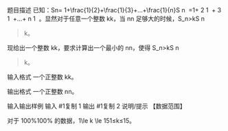 题目描述
已知：Sn= 1+\frac{1}{2}+\frac{1}{3}+…+\frac{1}{n}S 
n
​
 =1+ 
2
1
​
 + 
3
1
​
 +…+ 
n
1
​
 。显然对于任意一个整数 kk，当 nn 足够大的时候，S_n>kS 
n
​
 >k。

现给出一个整数 kk，要求计算出一个最小的 nn，使得 S_n>kS 
n
​
 >k。

输入格式
一个正整数 kk。

输出格式
一个正整数 nn。

输入输出样例
输入 #1复制
1
输出 #1复制
2
说明/提示
【数据范围】

对于 100\%100% 的数据，1\le k \le 151≤k≤15。
